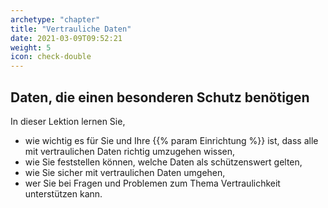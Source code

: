 ```yaml
---
archetype: "chapter"
title: "Vertrauliche Daten"
date: 2021-03-09T09:52:21
weight: 5 
icon: check-double
---
```


## Daten, die einen besonderen Schutz benötigen

In dieser Lektion lernen Sie,

- wie wichtig es für Sie und Ihre {{% param Einrichtung %}} ist, dass alle mit vertraulichen Daten richtig umzugehen wissen,
- wie Sie feststellen können, welche Daten als schützenswert gelten,
- wie Sie sicher mit vertraulichen Daten umgehen,
- wer Sie bei Fragen und Problemen zum Thema Vertraulichkeit unterstützen kann.